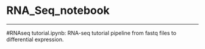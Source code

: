 # RNA_Seq_notebook

_________________________________________________________________________________________________________

#RNAseq tutorial.ipynb: RNA-seq tutorial pipeline from fastq files to differential expression.
